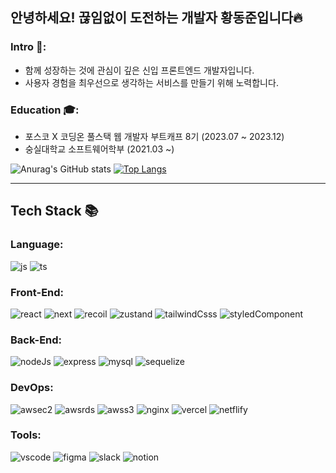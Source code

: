 ## 안녕하세요! 끊임없이 도전하는 개발자 황동준입니다🔥

### Intro 👋: 
- 함께 성장하는 것에 관심이 깊은 신입 프론트엔드 개발자입니다.
- 사용자 경험을 최우선으로 생각하는 서비스를 만들기 위해 노력합니다.
  
### Education 🎓:
- 포스코 X 코딩온 풀스택 웹 개발자 부트캐프 8기 (2023.07 ~ 2023.12)
- 숭실대학교 소프트웨어학부 (2021.03 ~)


![Anurag's GitHub stats](https://github-readme-stats.vercel.app/api?username=nebulaBdj&show_icons=true&theme=radical)
[![Top Langs](https://github-readme-stats.vercel.app/api/top-langs/?username=nebulaBdj&layout=compact)](https://github.com/nebulaBdj/github-readme-stats)

___

## Tech Stack 📚

### Language:
![js](https://img.shields.io/badge/JavaScript-F7DF1E?style=square&logo&logo=JavaScript&logoColor=white)
![ts](https://img.shields.io/badge/TypeScript-007ACC?style=square&logo&logo=typescript&logoColor=white)

### Front-End:
![react](https://img.shields.io/badge/React-20232A?style=for-the-badg&logo=react&logoColor=61DAFB)
![next](https://img.shields.io/badge/Next.js-000?logo=nextdotjs&logoClor=fff&style=square&logo)
![recoil](https://img.shields.io/badge/Recoil-FF4655?style=for-the-badge&logo=Recoil&logoColor=white)
![zustand](https://img.shields.io/badge/Zustand-786032?style=for-the-badge&logo=Zustand&logoColor=white)
![tailwindCsss](https://img.shields.io/badge/TailwindCss-06B6D4?style=for-the-badge&logo=TailwindCss&logoColor=white)
![styledComponent](https://img.shields.io/badge/styled--components-DB7093?style=for-the-badge&logo=styled-components&logoColor=white)

### Back-End:
![nodeJs](https://img.shields.io/badge/Node.js-43853D?style=for-the-badge&logo=node.js&logoColor=white)
![express](https://img.shields.io/badge/Express-000000?style=for-the-badge&logo=Express&logoColor=white)
![mysql](https://img.shields.io/badge/MySQL-005C84?style=for-the-badge&logo=mysql&logoColor=white)
![sequelize](https://img.shields.io/badge/sequelize-8ccfff?style=for-the-badge&logo=sequelize&logoColor=blue)

### DevOps:
![awsec2](https://img.shields.io/badge/Amazonec2-005C84?style=for-the-badge&logo=Amazonec2&logoColor=white)
![awsrds]()
![awss3]()
![nginx]()
![vercel]()
![netflify](https://img.shields.io/badge/Netlify-00C7B7?style=for-the-badge&logo=netlify&logoColor=white)



### Tools:
![vscode]()
![figma]()
![slack]()
![notion]()
![]()
![]()
![]()
![]()
![]()
![]()
